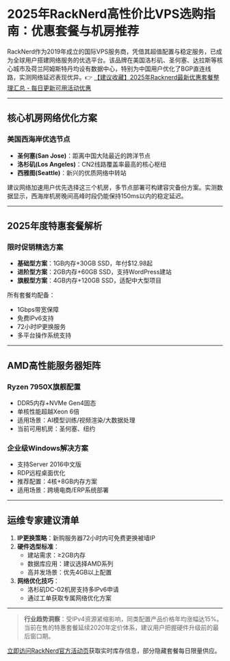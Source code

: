 # 2025年RackNerd高性价比VPS选购指南：优惠套餐与机房推荐

RackNerd作为2019年成立的国际VPS服务商，凭借其超值配置与稳定服务，已成为全球用户搭建网络服务的优选平台。该品牌在美国洛杉矶、圣何塞、达拉斯等核心城市及荷兰阿姆斯特丹均设有数据中心，特别为中国用户优化了BGP直连线路，实测网络延迟表现优异。👉 [【建议收藏】2025年Racknerd最新优惠套餐整理汇总 - 每日更新可用活动优惠](https://bit.ly/Rack_Nerd)

---

## 核心机房网络优化方案
### 美国西海岸优选节点
- **圣何塞(San Jose)**：距离中国大陆最近的跨洋节点
- **洛杉矶(Los Angeles)**：CN2线路覆盖率最高的核心枢纽
- **西雅图(Seattle)**：新兴的优质网络中转站

建议网络加速用户优先选择这三个机房，多节点部署可构建容灾备份方案。实测数据显示，西海岸机房晚间高峰时段仍能保持150ms以内的稳定延迟。

---

## 2025年度特惠套餐解析
### 限时促销精选方案
- **基础型方案**：1GB内存+30GB SSD，年付$12.98起
- **进阶型方案**：2GB内存+60GB SSD，支持WordPress建站
- **旗舰型方案**：4GB内存+120GB SSD，适配中大型项目

所有套餐均配备：
- 1Gbps带宽保障
- 免费IPv6支持
- 72小时IP更换服务
- 多平台操作系统支持

---

## AMD高性能服务器矩阵
### Ryzen 7950X旗舰配置
- DDR5内存+NVMe Gen4固态
- 单核性能超越Xeon 6倍
- 适用场景：AI模型训练/视频渲染/大数据处理
- 当前可用机房：圣何塞、纽约

### 企业级Windows解决方案
- 支持Server 2016中文版
- RDP远程桌面优化
- 推荐配置：4核+8GB内存方案
- 适用场景：跨境电商/ERP系统部署

---

## 运维专家建议清单
1. **IP更换策略**：新购服务器72小时内可免费更换被墙IP
2. **硬件选型标准**：
   - 建站需求：≥2GB内存
   - 数据库应用：建议选择AMD系列
   - 高并发场景：优先4GB以上配置
3. **网络优化技巧**：
   - 洛杉矶DC-02机房支持多IPv6申请
   - 通过工单获取专属网络优化方案

---

> **行业趋势洞察**：受IPv4资源紧缩影响，同类配置产品价格年均涨幅达15%。当前在售的特惠套餐延续2020年定价体系，建议用户把握硬件升级前的最后窗口期。

[立即访问RackNerd官方活动页](https://bit.ly/Rack_Nerd)获取实时库存信息，部分隐藏套餐每日限量供应。